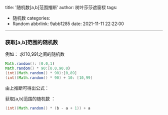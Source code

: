 title: '随机数[a,b]范围推断'
author: 树叶莎莎遮窗棂
tags:
  - 随机数
categories:
  - Random
abbrlink: 9abb1285
date: 2021-11-11 22:22:00
---
### 获取[a,b]范围的随机数

例如： 求[10,99]之间的随机数

<!-- more -->

```java
Math.random(): [0.0,1)
Math.random() * 90:[0.0,90.0)
(int)(Math.random() * 90):[0,89]
(int)(Math.random() * 90) + 10: [10,99]
```
由上推断可得出公式：

获取[a,b]范围的随机数 ： 
```java
(int)(Math.random() * (b - a + 1)) + a
```